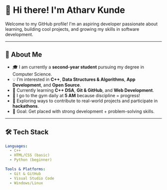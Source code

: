 # 👋 Hi there! I'm Atharv Kunde

Welcome to my GitHub profile! I'm an aspiring developer passionate about learning, building cool projects, and growing my skills in software development.

---

## 🚀 About Me

- 🎓 I am currently a **second-year student** pursuing my degree in Computer Science.
- 💡 I’m interested in **C++**, **Data Structures & Algorithms**, **App Development**, and **Open Source**.
- 🧠 Currently learning **C++ DSA**, **Git & GitHub**, and **Web Development**.
- 💪 I go to the gym daily at **5 AM** because discipline = progress!
- 🌱 Exploring ways to contribute to real-world projects and participate in **hackathons**.
- 🎯 Goal: Get placed with strong development + problem-solving skills.

---

## 🛠️ Tech Stack

```yaml
Languages: 
  - C++
  - HTML/CSS (basic)
  - Python (beginner)
  
Tools & Platforms:
  - Git & GitHub
  - Visual Studio Code
  - Windows/Linux
